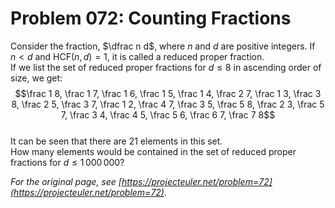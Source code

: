# Problem 072: Counting Fractions
  
Consider the fraction, $\dfrac n d$, where $n$ and $d$ are positive integers. If $n \lt d$ and $\mathop{\text{HCF}}(n,d)=1$, it is called a reduced proper fraction.  
If we list the set of reduced proper fractions for $d \le 8$ in ascending order of size, we get:  
$$\frac 1 8, \frac 1 7, \frac 1 6, \frac 1 5, \frac 1 4, \frac 2 7, \frac 1 3, \frac 3 8, \frac 2 5, \frac 3 7, \frac 1 2, \frac 4 7, \frac 3 5, \frac 5 8, \frac 2 3, \frac 5 7, \frac 3 4, \frac 4 5, \frac 5 6, \frac 6 7, \frac 7 8$$  
It can be seen that there are $21$ elements in this set.  
How many elements would be contained in the set of reduced proper fractions for $d \le 1\,000\,000$?  

*For the original page, see [https://projecteuler.net/problem=72](https://projecteuler.net/problem=72).*
